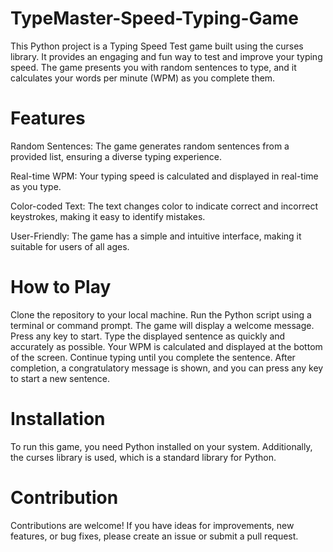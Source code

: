 # TypeMaster-Speed-Typing-Game
This Python project is a Typing Speed Test game built using the curses library. It provides an engaging and fun way to test and improve your typing speed. The game presents you with random sentences to type, and it calculates your words per minute (WPM) as you complete them.

# Features
Random Sentences: The game generates random sentences from a provided list, ensuring a diverse typing experience.

Real-time WPM: Your typing speed is calculated and displayed in real-time as you type.

Color-coded Text: The text changes color to indicate correct and incorrect keystrokes, making it easy to identify mistakes.

User-Friendly: The game has a simple and intuitive interface, making it suitable for users of all ages.

# How to Play
Clone the repository to your local machine.
Run the Python script using a terminal or command prompt.
The game will display a welcome message. Press any key to start.
Type the displayed sentence as quickly and accurately as possible.
Your WPM is calculated and displayed at the bottom of the screen.
Continue typing until you complete the sentence.
After completion, a congratulatory message is shown, and you can press any key to start a new sentence.

# Installation
To run this game, you need Python installed on your system. Additionally, the curses library is used, which is a standard library for Python.


# Contribution
Contributions are welcome! If you have ideas for improvements, new features, or bug fixes, please create an issue or submit a pull request.

